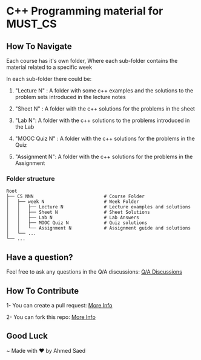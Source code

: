 # C++ Programming material for MUST_CS
<!-- ### YouTube tutorials: [College C++](https://youtube.com/playlist?list=PLBUSkgRXZxIGMz-jzUXdAwS8HH_LU6ovO) -->
## How To Navigate
Each course has it's own folder, Where each sub-folder contains the material related to a specific week

In each sub-folder there could be:

1. "Lecture N" : A folder with some c++ examples and the solutions to the problem sets introduced in the lecture notes

1. "Sheet N" : A folder with the c++ solutions for the problems in the sheet

1. "Lab N": A folder with the c++ solutions to the problems introduced in the Lab

1. "MOOC Quiz N" : A folder with the c++ solutions for the problems in the Quiz

1. "Assignment N": A folder with the c++ solutions for the problems in the Assignment

### Folder structure

    Root
    ├── CS NNN                          # Course Folder
    │   ├── week N                      # Week Folder
    │   │   ├── Lecture N               # Lecture examples and solutions
    │   │   ├── Sheet N                 # Sheet Solutions
    │   │   ├── Lab N                   # Lab Answers
    │   │   ├── MOOC Quiz N             # Quiz solutions
    │   │   └── Assignment N            # Assignment guide and solutions                   
    │   └── ...
    └── ...

## Have a question?

Feel free to ask any questions in the Q/A discussions: [Q/A Discussions](https://github.com/Ahmedsaed/MUST-CS/discussions/categories/q-a)

## How To Contribute 
1- You can create a pull request: [More Info](https://docs.github.com/en/pull-requests/collaborating-with-pull-requests/proposing-changes-to-your-work-with-pull-requests/about-pull-requests)

2- You can fork this repo: [More Info](https://docs.github.com/en/get-started/quickstart/fork-a-repo)

## Good Luck
~ Made with ❤️ by Ahmed Saed
